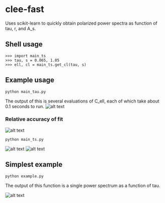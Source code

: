 # clee-fast
Uses scikit-learn to quickly obtain polarized power spectra as function of tau, r, and A_s.

## Shell usage
```
>>> import main_ts
>>> tau, s = 0.065, 1.05
>>> ell, cl = main_ts.get_cl(tau, s)
```

## Example usage
```
python main_tau.py
```
The output of this is several evaluations of C_ell, each of which take about 0.1 seconds to run.
![alt text](https://github.com/pqrs6/clee-fast/blob/master/plots/tau_example.png "dummy text")

### Relative accuracy of fit
![alt text](https://github.com/pqrs6/clee-fast/blob/master/plots/estimate_accuracy.png "dummy text")

```
python main_ts.py
```
![alt text](https://github.com/pqrs6/clee-fast/blob/master/plots/tau_example_ts.png "dummy text")
![alt text](https://github.com/pqrs6/clee-fast/blob/master/plots/s_example_ts.png "dummy text")


## Simplest example
```
python example.py
```
The output of this function is a single power spectrum as a function of tau.

![alt text](https://github.com/pqrs6/clee-fast/blob/master/plots/simplest.png "dummy text")
